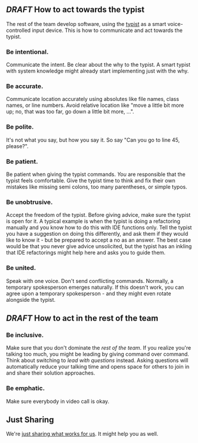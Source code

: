 ## *DRAFT* How to act towards the typist

The rest of the team develop software, using the [typist](typist) as a smart voice-controlled input device.
This is how to communicate and act towards the typist.

### Be intentional.
Communicate the intent.
Be clear about the why to the typist.
A smart typist with system knowledge might already start implementing just with the why.

### Be accurate.
Communicate location accurately using absolutes like file names, class names, or line numbers.
Avoid relative location like "move a little bit more up; no, that was too far, go down a little bit more, ...".

### Be polite.
It's not what you say, but how you say it.
So say "Can you go to line 45, please?".

### Be patient.
Be patient when giving the typist commands.
*You* are responsible that the typist feels comfortable.
Give the typist time to think and fix their own mistakes like missing semi colons, too many parentheses, or simple typos.

### Be unobtrusive.
Accept the freedom of the typist.
Before giving advice, make sure the typist is open for it.
A typical example is when the typist is doing a refactoring manually and you know how to do this with IDE functions only.
Tell the typist you have a suggestion on doing this differently, and ask them if they would like to know it - but be prepared to accept a no as an answer.
The best case would be that you never give advice unsolicited, but the typist has an inkling that IDE refactorings might help here and asks you to guide them.

### Be united.
Speak with one voice.
Don't send conflicting commands.
Normally, a temporary spokesperson emerges naturally.
If this doesn't work, you can agree upon a temporary spokesperson - and they might even rotate alongside the typist.

## *DRAFT* How to act in the rest of the team

### Be inclusive.
Make sure that you don't dominate the *rest of the team*.
If you realize you're talking too much, you might be leading by giving command over command. 
Think about switching to *lead with questions* instead.
Asking questions will automatically reduce your talking time and opens space for others to join in and share their solution approaches.

### Be emphatic.
Make sure everybody in video call is okay.

## Just Sharing
We're [just sharing what works for us](https://justsharing.dev/). 
It might help you as well.
